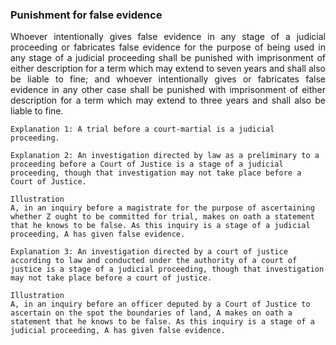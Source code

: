 ### Punishment for false evidence
<div style="text-align: justify">

Whoever intentionally gives false evidence in any stage of a judicial proceeding or fabricates false evidence for the purpose of being used in any stage of a judicial proceeding shall be punished with imprisonment of either description for a term which may extend to seven years and shall also be liable to fine; and whoever intentionally gives or fabricates false evidence in any other case shall be punished with imprisonment of either description for a term which may extend to three years and shall also be liable to fine.

</div>

    Explanation 1: A trial before a court-martial is a judicial proceeding.

    Explanation 2: An investigation directed by law as a preliminary to a proceeding before a Court of Justice is a stage of a judicial proceeding, though that investigation may not take place before a Court of Justice.

    Illustration
    A, in an inquiry before a magistrate for the purpose of ascertaining whether Z ought to be committed for trial, makes on oath a statement that he knows to be false. As this inquiry is a stage of a judicial proceeding, A has given false evidence.

    Explanation 3: An investigation directed by a court of justice according to law and conducted under the authority of a court of justice is a stage of a judicial proceeding, though that investigation may not take place before a court of justice.

    Illustration
    A, in an inquiry before an officer deputed by a Court of Justice to ascertain on the spot the boundaries of land, A makes on oath a statement that he knows to be false. As this inquiry is a stage of a judicial proceeding, A has given false evidence.
